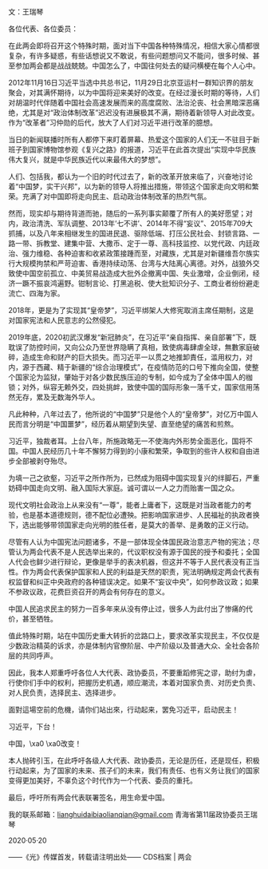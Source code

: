 文：王瑞琴

各位代表、各位委员：

在此两会即将召开这个特殊时期，面对当下中国各种特殊情况，相信大家心情都很复杂，有许多疑惑，有些话想说又不敢说，有些问题想问又不能问，很多时候、甚至参加两会都是战战兢兢。中国怎么了，中国往何处去的疑问横梗在每个人心中。

2012年11月16日习近平当选中共总书记，11月29日北京亚运村一群知识界的朋友聚会，对其满怀期待，以为中国将迎来美好的改变。在经过漫长时期的等待，人们对胡温时代伴随着中国社会高速发展而来的高度腐败、法治沦丧、社会黑暗深恶痛绝，尤其是对“政治体制改革”迟迟没有进展极其不满，期待着新领导人对此改变。作为“改革者”习仲勋的后代，放大了人们对习近平进行改革的臆想。

当日的新闻联播时所有人都停下来盯着屏幕、热爱这个国家的人们无一不驻目于新班子到国家博物馆参观《复兴之路》的报道，习近平在此首次提出“实现中华民族伟大复兴，就是中华民族近代以来最伟大的梦想”。

人们、包括我，都认为一个旧的时代过去了，新的改革开放来临了，兴奋地讨论着“中国梦，实干兴邦”，以为新的领导人将推出措施，带领这个国家走向文明和繁荣。充满了对中国即将走向民主、启动政治体制改革的热烈气氛。

然而，现实却与期待背道而驰，随后的一系列事实颠覆了所有人的美好愿望；对内，政治清洗、军队调整、2013年’七不讲’、2014年不得“妄议”、2015年709大抓捕，以及八年来相继发生的国进民退、驱除低端、打压公民社会、封锁言路、一路一带、拆教堂、建集中营、大撒币、定于一尊、高科技监控、以党代政、内廷政治、强力维稳、各种迫害和收紧政策接踵而至，对藏族，尤其是对新疆维吾尔族实行大规模拘禁和严苛迫害、香港持续动荡、台湾与大陆离心离德。对外，战狼外交致使中国空前孤立、中美贸易战造成大批外企撤离中国、失业激增，企业倒闭，经济一蹶不振哀鸿遍野。钳制言论、打黑追税、使大批知识分子、工商业者纷纷避走流亡、四海为家。

2018年，更是为了实现其“皇帝梦”，习近平绑架人大修宪取消主席任期制，这是对国家宪法和人民意志的公然侵犯。

2019年底，2020初武汉爆发“新冠肺炎”，在习近平“亲自指挥、亲自部署”下，既耽误了防控时间，又向公众乃至世界隐瞒了真相，致使病毒肆虐全球，無數家庭破碎，造成生命和财产的巨大损失。而习近平一以贯之地推卸責任，滥用权力，对内，源于西藏、精于新疆的“综合治理模式”，在疫情防范的口号下推向全国，使整个国家沦为监狱，肇始于对各少数民族压迫的专制，如今成为了全体中国人的枷锁；对外，纵容无赖外交，四处挑衅，致使中国的国际形象一落千丈，国家信用荡然无存，累及无数海外华人。

凡此种种，八年过去了，他所说的“中国梦”只是他个人的“皇帝梦”，对亿万中国人民而言分明是“中国噩梦”，经历着从期望到失望、直至绝望的痛苦和煎熬。

习近平，独裁者耳。上台八年，所施政略无一不使海内外形势全面恶化，国将不国。中国人民经历几十年不懈努力得到的小康和繁荣，争取到的些许人权和自由进步全部被剥夺殆尽。

为填一己之欲壑，习近平之所作所为，已然成为阻碍中国实现复兴的绊脚石，严重妨碍中国走向文明、融入国际大家庭。诚可谓以一人之力而贻害一国之众。

现代文明社会政治上从来没有“一尊”，能者上庸者下，这既是对当政者能力的考验，也是基本道德规则，德不配位必遭殃。把影响国家进步、人民福祉的执政者换下，选出能够带领国家走向光明的胜任者，是莫大的善举、是勇敢的正义行动。

尽管有人认为中国宪法问题诸多，不是一部体现全体国民政治意志产物的宪法；尽管认为两会代表不是人民选举出来的，代议职权没有源于国民的授予和委托；全国人代会也鲜少进行辩论，更像是举手的表决机器，但这并不等于人民代表没有正当性。作为两会代表保护国家和人民的利益是天然的职责，宪法明确规定两会代表有权监督和纠正中央政府的各种错误决定。如果不“妄议中央”，如何参政议政；如果不参政议政，花费巨资召开的两会有何存在的意义。

中国人民追求民主的努力一百多年来从没有停止过，很多人为此付出了惨痛的代价，甚至牺牲。

值此特殊时期，站在中国历史重大转折的岔路口上，要求改革实现民主，不仅仅是少数政治精英的诉求，亦是体制内官僚阶层、中产阶级以及普通大众、全社会各阶层的共同呼声。

因此，我本人郑重呼吁各位人大代表、政协委员，不要重蹈修宪之谬，助纣为虐，行使你们手中的权利，把握历史机遇，顺应潮流，本着对国家负责、对历史负责、对人民负责，选择民主、选择进步。

面對這場空前的危機，请你们站出來，行动起来，罢免习近平，启动民主！

习近平，下台！

中国，\xa0 \xa0改变！

本人抛砖引玉，在此呼吁各级人大代表、政协委员，无论是历任，还是现任，积极行动起来，为了国家的未来、孩子们的未来，我们有责任、也有义务让我们的国家变得更加美好，不辜负这个时代作为一个代表、委员的重托。

最后，呼吁所有两会代表联署签名，用生命爱中国。

我的联系邮箱：lianghuidaibiaolianqian@gmail.com 青海省第11届政协委员王瑞琴

2020·05·20

——《光》传媒首发，转载请注明出处—— CDS档案 | 两会


